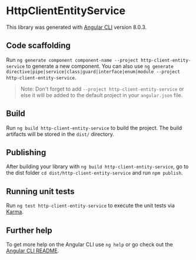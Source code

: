 # HttpClientEntityService

This library was generated with [Angular CLI](https://github.com/angular/angular-cli) version 8.0.3.

## Code scaffolding

Run `ng generate component component-name --project http-client-entity-service` to generate a new component. You can also use `ng generate directive|pipe|service|class|guard|interface|enum|module --project http-client-entity-service`.
> Note: Don't forget to add `--project http-client-entity-service` or else it will be added to the default project in your `angular.json` file. 

## Build

Run `ng build http-client-entity-service` to build the project. The build artifacts will be stored in the `dist/` directory.

## Publishing

After building your library with `ng build http-client-entity-service`, go to the dist folder `cd dist/http-client-entity-service` and run `npm publish`.

## Running unit tests

Run `ng test http-client-entity-service` to execute the unit tests via [Karma](https://karma-runner.github.io).

## Further help

To get more help on the Angular CLI use `ng help` or go check out the [Angular CLI README](https://github.com/angular/angular-cli/blob/master/README.md).

